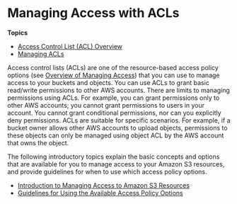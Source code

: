 # Managing Access with ACLs<a name="S3_ACLs_UsingACLs"></a>

**Topics**
+ [Access Control List \(ACL\) Overview](acl-overview.md)
+ [Managing ACLs](managing-acls.md)

 Access control lists \(ACLs\) are one of the resource\-based access policy options \(see [Overview of Managing Access](access-control-overview.md)\) that you can use to manage access to your buckets and objects\. You can use ACLs to grant basic read/write permissions to other AWS accounts\. There are limits to managing permissions using ACLs\. For example, you can grant permissions only to other AWS accounts; you cannot grant permissions to users in your account\. You cannot grant conditional permissions, nor can you explicitly deny permissions\. ACLs are suitable for specific scenarios\. For example, if a bucket owner allows other AWS accounts to upload objects, permissions to these objects can only be managed using object ACL by the AWS account that owns the object\.

The following introductory topics explain the basic concepts and options that are available for you to manage access to your Amazon S3 resources, and provide guidelines for when to use which access policy options\. 
+ [Introduction to Managing Access to Amazon S3 Resources](s3-access-control.md#intro-managing-access-s3-resources)
+ [Guidelines for Using the Available Access Policy Options](access-policy-alternatives-guidelines.md)